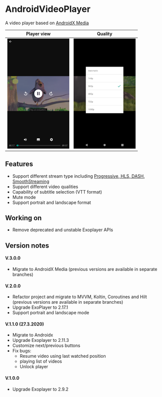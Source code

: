 # AndroidVideoPlayer
A video player based on [AndroidX Media](https://github.com/androidx/media)

Player view | Quality
:-------------------------:|:-------------------------:
<img src="https://github.com/ArezooNazer/AndroidVideoPlayer/blob/master/demo/Screenshot_20220328_194400.png" width=200/> | <img src="https://github.com/ArezooNazer/AndroidVideoPlayer/blob/master/demo/Screenshot_20220328_194324.png" width=200/>

## Features
 - Support different stream type including [Progressive, HLS, DASH, SmoothStreaming](https://exoplayer.dev/media-sources.html)
 - Support different video qualities
 - Capability of subtitle selection (VTT format)
 - Mute mode
 - Support portrait and landscape format

## Working on
- Remove deprecated and unstable Exoplayer APIs

## Version notes

#### V.3.0.0
- Migrate to AndroidX Media (previous versions are available in separate branches)

#### V.2.0.0
- Refactor project and migrate to MVVM, Koltin, Coroutines and Hilt (previous versions are available in separate branches)
- Upgrade ExoPlayer to 2.17.1 
- Support portrait and landscape mode

#### V.1.1.0 (27.3.2020)
- Migrate to Androidx
- Upgrade Exoplayer to 2.11.3
- Customize next/previous buttons
- Fix bugs:
    - Resume video using last watched position
    - playing list of videos
    - Unlock player

#### V.1.0.0
- Upgrade Exoplayer to 2.9.2
